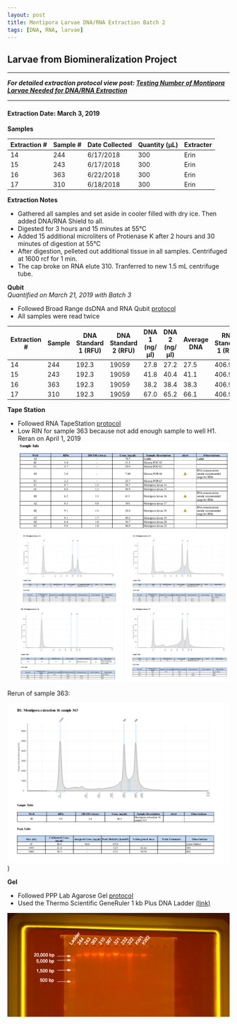 ```yaml
---
layout: post
title: Montipora Larvae DNA/RNA Extraction Batch 2
tags: [DNA, RNA, larvae]
---
```


## Larvae from Biomineralization Project

--- 
***For detailed extraction protocol view post: [Testing Number of Montipora Larvae Needed for DNA/RNA Extraction](https://meschedl.github.io/MESPutnam_Open_Lab_Notebook/Montipora-Larvae-DNA-RNA-Test/)***

---


#### Extraction Date: March 3, 2019
**Samples**

|Extraction #|Sample #|Date Collected|Quantity (µL)|Extracter|
|------------|-----|-------|------|------|
|14|244|6/17/2018|300|Erin|
|15|243|6/17/2018|300|Erin|
|16|363|6/22/2018|300|Erin|
|17|310|6/18/2018|300|Erin|


**Extraction Notes**
- Gathered all samples and set aside in cooler filled with dry ice. Then added DNA/RNA Shield to all.
- Digested for 3 hours and 15 minutes at 55°C
- Added 15 additional microliters of Protienase K after 2 hours and 30 minutes of digestion at 55°C
- After digestion, pelleted out additional tissue in all samples. Centrifuged at 1600 rcf for 1 min.
- The cap broke on RNA elute 310. Tranferred to new 1.5 mL centrifuge tube.

**Qubit**  
*Quantified on March 21, 2019 with Batch 3*  
- Followed Broad Range dsDNA and RNA Qubit [protocol](https://meschedl.github.io/MESPutnam_Open_Lab_Notebook/Qubit-Protocol/)
- All samples were read twice 

|Extraction #|Sample|DNA Standard 1 (RFU)|DNA Standard 2 (RFU)|DNA 1 (ng/µl)|DNA 2 (ng/µl)|Average DNA| RNA Standard 1 (RFU)| RNA Standard 2 (RFU)| RNA 1 (ng/µl)|RNA 2 (ng/ul)|Average RNA|
|--------|------|----------|----------|-------------|-------------|-------------|-------------|----|----|----|----|
|14|244|192.3|19059|27.8|27.2|27.5|406.9|10912|110.0|109.0|109.5|
|15|243|192.3|19059|41.8|40.4|41.1|406.9|10912|105.0|105.0|105.0|
|16|363|192.3|19059|38.2|38.4|38.3|406.9|10912|244.0|242.0|243.0|
|17|310|192.3|19059|67.0|65.2|66.1|406.9|10912|85.4|86.0|85.7|

**Tape Station**  
- Followed RNA TapeStation [protocol](https://meschedl.github.io/MESPutnam_Open_Lab_Notebook/RNA-TapeStation-Protocol/)
- Low RIN for sample 363 because not add enough sample to well H1. Reran on April 1, 2019
![TS-batch-2-3-sample-info.png](https://raw.githubusercontent.com/echille/E.-Chille-Open-Lab-Notebook/master/images/TS-batch-2-3-sample-info.png)
![TS-biomin-Ext-Batch-2-14-15.png](https://raw.githubusercontent.com/echille/E.-Chille-Open-Lab-Notebook/master/images/TS-biomin-Ext-Batch-2-14-15.png)
![TS-biomin-Ext-Batch-2-16-17.png](https://raw.githubusercontent.com/echille/E.-Chille-Open-Lab-Notebook/master/images/TS-biomin-Ext-Batch-2-16-17.png)

Rerun of sample 363:

![TS-biomin-Ext-Batch-2-16.png](https://raw.githubusercontent.com/echille/E.-Chille-Open-Lab-Notebook/master/images/TS-biomin-Ext-Batch-2-16.png))

**Gel**  
- Followed PPP Lab Agarose Gel [protocol](https://meschedl.github.io/MESPutnam_Open_Lab_Notebook/Gel-Protocol/)  
- Used the Thermo Scientific GeneRuler 1 kb Plus DNA Ladder [(link)](https://assets.thermofisher.com/TFS-Assets/LSG/manuals/MAN0013047_GeneRuler_1kb_Plus_DNALadder_250ug_UG.pdf)  

![annotated-biomin-gel-batches-2-3.png](https://raw.githubusercontent.com/echille/E.-Chille-Open-Lab-Notebook/master/images/annotated-biomin-gel-batches-2-3.png)




